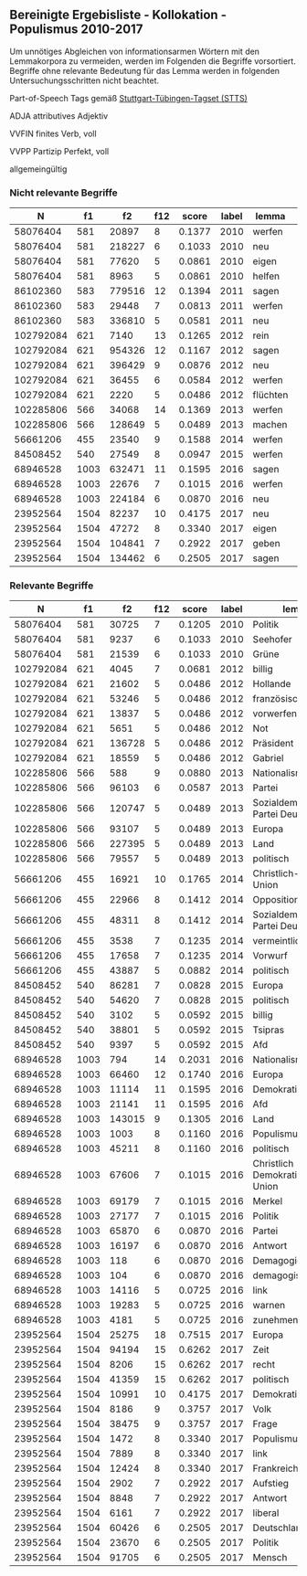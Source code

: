 ## Bereinigte Ergebisliste - Kollokation - Populismus 2010-2017

Um unnötiges Abgleichen von informationsarmen Wörtern mit den Lemmakorpora zu vermeiden, werden im Folgenden die Begriffe vorsortiert. Begriffe ohne relevante Bedeutung für das Lemma werden in folgenden Untersuchungsschritten nicht beachtet.

Part-of-Speech Tags gemäß [Stuttgart-Tübingen-Tagset (STTS)](https://www.ims.uni-stuttgart.de/forschung/ressourcen/lexika/TagSets/stts-table.html) 

ADJA 	attributives Adjektiv 

VVFIN 	finites Verb, voll

VVPP 	Partizip Perfekt, voll

allgemeingültig

### Nicht relevante Begriffe

| N        | f1   | f2     | f12  | score  | label | lemma  | pos   |
| -------- | ---- | ------ | ---- | ------ | ----- | ------ | ----- |
| 58076404 | 581  | 20897  | 8    | 0.1377 | 2010  | werfen | VVFIN |
| 58076404 | 581  | 218227 | 6    | 0.1033 | 2010  | neu    | ADJA  |
| 58076404      | 581      | 77620      | 5      | 0.0861     | 2010     | eigen                                   | ADJA      |
| 58076404      | 581      | 8963       | 5      | 0.0861     | 2010     | helfen                                  | VVFIN     |
| 86102360      | 583      | 779516     | 12     | 0.1394     | 2011     | sagen                                   | VVFIN     |
| 86102360      | 583      | 29448      | 7      | 0.0813     | 2011     | werfen                                  | VVFIN     |
| 86102360      | 583      | 336810     | 5      | 0.0581     | 2011     | neu                                     | ADJA      |
| 102792084     | 621      | 7140       | 13     | 0.1265     | 2012     | rein                                    | ADJA      |
| 102792084     | 621      | 954326     | 12     | 0.1167     | 2012     | sagen                                   | VVFIN     |
| 102792084     | 621      | 396429     | 9      | 0.0876     | 2012     | neu                                     | ADJA      |
| 102792084     | 621      | 36455      | 6      | 0.0584     | 2012     | werfen                                  | VVFIN     |
| 102792084     | 621      | 2220       | 5      | 0.0486     | 2012     | flüchten                                | VVFIN     |
| 102285806     | 566      | 34068      | 14     | 0.1369     | 2013     | werfen                                  | VVFIN     |
| 102285806    | 566      | 128649     | 5      | 0.0489     | 2013     | machen                                  | VVFIN     |
| 56661206     | 455      | 23540      | 9      | 0.1588     | 2014     | werfen                                  | VVFIN     |
| 84508452     | 540      | 27549      | 8      | 0.0947     | 2015     | werfen                                  | VVFIN     |
| 68946528     | 1003     | 632471     | 11     | 0.1595     | 2016     | sagen                                   | VVFIN     |
| 68946528     | 1003     | 22676      | 7      | 0.1015     | 2016     | werfen                                  | VVFIN     |
| 68946528     | 1003     | 224184     | 6      | 0.0870     | 2016     | neu                                     | ADJA      |
| 23952564     | 1504     | 82237      | 10    | 0.4175     | 2017     | neu                                     | ADJA      |
| 23952564     | 1504     | 47272      | 8     | 0.3340     | 2017     | eigen                                   | ADJA      |
| 23952564     | 1504     | 104841     | 7     | 0.2922     | 2017     | geben                                   | VVFIN     |
| 23952564  | 1504 | 134462 | 6    | 0.2505 | 2017  | sagen                                   | VVFIN |

### Relevante Begriffe


| N         | f1   | f2     | f12  | score  | label | lemma                                   | pos   |
| --------- | ---- | ------ | ---- | ------ | ----- | --------------------------------------- | ----- |
| 58076404  | 581  | 30725  | 7    | 0.1205 | 2010  | Politik                                 | NN    |
| 58076404  | 581  | 9237   | 6    | 0.1033 | 2010  | Seehofer                                | NE    |
| 58076404  | 581  | 21539  | 6    | 0.1033 | 2010  | Grüne                                   | NN    |
| 102792084 | 621  | 4045   | 7    | 0.0681 | 2012  | billig                                  | ADJA  |
| 102792084 | 621  | 21602  | 5    | 0.0486 | 2012  | Hollande                                | NE    |
| 102792084 | 621  | 53246  | 5    | 0.0486 | 2012  | französisch                             | ADJA  |
| 102792084 | 621  | 13837  | 5    | 0.0486 | 2012  | vorwerfen                               | VVPP  |
| 102792084 | 621  | 5651   | 5    | 0.0486 | 2012  | Not                                     | NN    |
| 102792084 | 621  | 136728 | 5    | 0.0486 | 2012  | Präsident                               | NN    |
| 102792084 | 621  | 18559  | 5    | 0.0486 | 2012  | Gabriel                                 | NE    |
| 102285806 | 566  | 588    | 9    | 0.0880 | 2013  | Nationalismus                           | NN    |
| 102285806 | 566  | 96103  | 6    | 0.0587 | 2013  | Partei                                  | NN    |
| 102285806 | 566  | 120747 | 5    | 0.0489 | 2013  | Sozialdemokratische Partei Deutschlands | NE    |
| 102285806 | 566  | 93107  | 5    | 0.0489 | 2013  | Europa                                  | NE    |
| 102285806 | 566  | 227395 | 5    | 0.0489 | 2013  | Land                                    | NN    |
| 102285806 | 566  | 79557  | 5    | 0.0489 | 2013  | politisch                               | ADJA  |
| 56661206  | 455  | 16921  | 10   | 0.1765 | 2014  | Christlich-Soziale Union                | NE    |
| 56661206  | 455  | 22966  | 8    | 0.1412 | 2014  | Opposition                              | NN    |
| 56661206  | 455  | 48311  | 8    | 0.1412 | 2014  | Sozialdemokratische Partei Deutschlands | NE    |
| 56661206  | 455  | 3538   | 7    | 0.1235 | 2014  | vermeintlich                            | ADJA  |
| 56661206  | 455  | 17658  | 7    | 0.1235 | 2014  | Vorwurf                                 | NN    |
| 56661206  | 455  | 43887  | 5    | 0.0882 | 2014  | politisch                               | ADJA  |
| 84508452  | 540  | 86281  | 7    | 0.0828 | 2015  | Europa                                  | NE    |
| 84508452  | 540  | 54620  | 7    | 0.0828 | 2015  | politisch                               | ADJA  |
| 84508452  | 540  | 3102   | 5    | 0.0592 | 2015  | billig                                  | ADJA  |
| 84508452  | 540  | 38801  | 5    | 0.0592 | 2015  | Tsipras                                 | NE    |
| 84508452  | 540  | 9397   | 5    | 0.0592 | 2015  | Afd                                     | NN    |
| 68946528  | 1003 | 794    | 14   | 0.2031 | 2016  | Nationalismus                           | NN    |
| 68946528  | 1003 | 66460  | 12   | 0.1740 | 2016  | Europa                                  | NE    |
| 68946528  | 1003 | 11114  | 11   | 0.1595 | 2016  | Demokratie                              | NN    |
| 68946528  | 1003 | 21141  | 11   | 0.1595 | 2016  | Afd                                     | NN    |
| 68946528  | 1003 | 143015 | 9    | 0.1305 | 2016  | Land                                    | NN    |
| 68946528  | 1003 | 1003   | 8    | 0.1160 | 2016  | Populismus                              | NN    |
| 68946528  | 1003 | 45211  | 8    | 0.1160 | 2016  | politisch                               | ADJA  |
| 68946528  | 1003 | 67606  | 7    | 0.1015 | 2016  | Christlich Demokratische Union          | NE    |
| 68946528  | 1003 | 69179  | 7    | 0.1015 | 2016  | Merkel                                  | NE    |
| 68946528  | 1003 | 27177  | 7    | 0.1015 | 2016  | Politik                                 | NN    |
| 68946528  | 1003 | 65870  | 6    | 0.0870 | 2016  | Partei                                  | NN    |
| 68946528  | 1003 | 16197  | 6    | 0.0870 | 2016  | Antwort                                 | NN    |
| 68946528  | 1003 | 118    | 6    | 0.0870 | 2016  | Demagogie                               | NN    |
| 68946528  | 1003 | 104    | 6    | 0.0870 | 2016  | demagogisch                             | ADJA  |
| 68946528  | 1003 | 14116  | 5    | 0.0725 | 2016  | link                                    | ADJA  |
| 68946528  | 1003 | 19283  | 5    | 0.0725 | 2016  | warnen                                  | VVFIN |
| 68946528  | 1003 | 4181   | 5    | 0.0725 | 2016  | zunehmend                               | ADJA  |
| 23952564  | 1504 | 25275  | 18   | 0.7515 | 2017  | Europa                                  | NE    |
| 23952564  | 1504 | 94194  | 15   | 0.6262 | 2017  | Zeit                                    | NN    |
| 23952564  | 1504 | 8206   | 15   | 0.6262 | 2017  | recht                                   | ADJA  |
| 23952564  | 1504 | 41359  | 15   | 0.6262 | 2017  | politisch                               | ADJA  |
| 23952564  | 1504 | 10991  | 10   | 0.4175 | 2017  | Demokratie                              | NN    |
| 23952564  | 1504 | 8186   | 9    | 0.3757 | 2017  | Volk                                    | NN    |
| 23952564  | 1504 | 38475  | 9    | 0.3757 | 2017  | Frage                                   | NN    |
| 23952564  | 1504 | 1472   | 8    | 0.3340 | 2017  | Populismus                              | NN    |
| 23952564  | 1504 | 7889   | 8    | 0.3340 | 2017  | link                                    | ADJA  |
| 23952564  | 1504 | 12424  | 8    | 0.3340 | 2017  | Frankreich                              | NE    |
| 23952564  | 1504 | 2902   | 7    | 0.2922 | 2017  | Aufstieg                                | NN    |
| 23952564  | 1504 | 8848   | 7    | 0.2922 | 2017  | Antwort                                 | NN    |
| 23952564  | 1504 | 6161   | 7    | 0.2922 | 2017  | liberal                                 | ADJA  |
| 23952564  | 1504 | 60426  | 6    | 0.2505 | 2017  | Deutschland                             | NE    |
| 23952564  | 1504 | 23670  | 6    | 0.2505 | 2017  | Politik                                 | NN    |
| 23952564  | 1504 | 91705  | 6    | 0.2505 | 2017  | Mensch                                  | NN    |